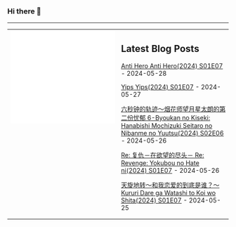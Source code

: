 ### Hi there 👋

<!--
**etng/etng** is a ✨ _special_ ✨ repository because its `README.md` (this file) appears on your GitHub profile.

Here are some ideas to get you started:

- 🔭 I’m currently working on ...
- 🌱 I’m currently learning ...
- 👯 I’m looking to collaborate on ...
- 🤔 I’m looking for help with ...
- 💬 Ask me about ...
- 📫 How to reach me: ...
- 😄 Pronouns: ...
- ⚡ Fun fact: ...
-->


---

<table>
<tr>
<td valign="top" width="50%">
<img src="metrics.svg" alt="Metric" />
</td>
<td valign="top" width="50%">

## Latest Blog Posts
<!-- blog start -->
[Anti Hero Anti Hero(2024) S01E07](http://www.fanxinzhui.com/rr/2564#S01E07) - 2024-05-28

[Yips Yips(2024) S01E07](http://www.fanxinzhui.com/rr/2562#S01E07) - 2024-05-27

[六秒钟的轨迹～烟花师望月星太朗的第二份忧郁 6-Byoukan no Kiseki: Hanabishi Mochizuki Seitaro no Nibanme no Yuutsu(2024) S02E06](http://www.fanxinzhui.com/rr/2566#S02E06) - 2024-05-26

[Re: 复仇－在欲望的尽头－ Re: Revenge: Yokubou no Hate ni(2024) S01E07](http://www.fanxinzhui.com/rr/2561#S01E07) - 2024-05-26

[天旋地转〜和我恋爱的到底是谁？〜 Kururi Dare ga Watashi to Koi wo Shita(2024) S01E07](http://www.fanxinzhui.com/rr/2559#S01E07) - 2024-05-25
<!-- blog end -->

</td></tr></table>

